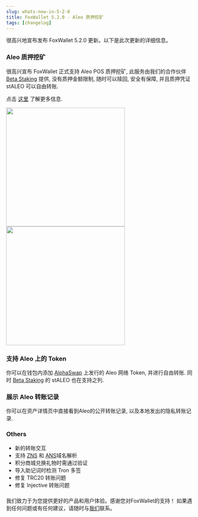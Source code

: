 ```yaml
---
slug: whats-new-in-5-2-0
title: FoxWallet 5.2.0 - Aleo 质押挖矿
tags: [changelog]
---
```


很高兴地宣布发布 FoxWallet 5.2.0 更新。以下是此次更新的详细信息。 

<!--truncate-->

### Aleo 质押挖矿
很高兴宣布 FoxWallet 正式支持 Aleo POS 质押挖矿, 此服务由我们的合作伙伴 [Beta Staking](https://betastaking.com/) 提供, 没有质押金额限制, 随时可以赎回, 安全有保障, 并且质押凭证 stALEO 可以自由转账.  

点击 [这里](https://hc.foxwallet.com/docs/aleo/beta-staking) 了解更多信息.  

<img src="/img/blog/aleo-stake.webp" width="320" /> <img src="/img/blog/beta-staking.webp" width="320" />

### 支持 Aleo 上的 Token 
你可以在钱包内添加 [AlphaSwap](https://alphaswap.pro/) 上发行的 Aleo 网络 Token, 并进行自由转账. 同时 [Beta Staking](https://betastaking.com/) 的 stALEO 也在支持之列.

### 展示 Aleo 转账记录
你可以在资产详情页中直接看到Aleo的公开转账记录, 以及本地发出的隐私转账记录.

### Others
- 新的转账交互
- 支持 [ZNS](https://www.znsconnect.io/) 和 [ANS](https://testnet.aleonames.id/)域名解析
- 积分商城兑换礼物时需通过验证
- 导入助记词时检测 Tron 多签
- 修复 TRC20 转账问题
- 修复 Injective 转账问题

### 
我们致力于为您提供更好的产品和用户体验。感谢您对FoxWallet的支持！ 如果遇到任何问题或有任何建议，请随时与[我们](mailto:contact@foxwallet.com)联系。